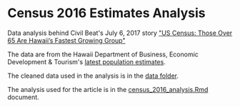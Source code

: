 # Census 2016 Estimates Analysis
Data analysis behind Civil Beat's July 6, 2017 story ["US Census: Those Over 65 Are Hawaii’s Fastest Growing Group"](http://www.civilbeat.org/2017/07/infographic-snapshots-of-hawaii-in-new-census-data/?mc_cid=810bf18ad2&amp;mc_eid=03c9a17fdc)

The data are from the Hawaii Department of Business, Economic Development & Tourism's [latest population estimates](http://census.hawaii.gov/home/population-estimate/).

The cleaned data used in the analysis is in the [data folder](https://github.com/CivilBeat/census-2016-estimates/tree/master/data).

The analysis used for the article is in the [census_2016_analysis.Rmd](https://github.com/CivilBeat/census-2016-estimates/blob/master/census_2016_analysis.Rmd) document.
